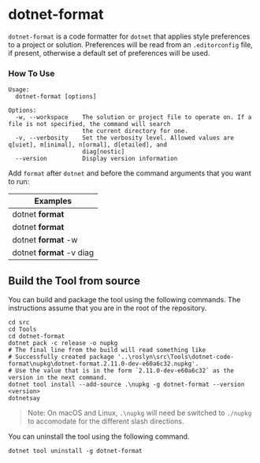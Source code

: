 ﻿dotnet-format
=============
`dotnet-format` is a code formatter for `dotnet` that applies style preferences to a project or solution. Preferences will be read from an `.editorconfig` file, if present, otherwise a default set of preferences will be used.

### How To Use

	Usage:
	  dotnet-format [options]

	Options:
	  -w, --workspace    The solution or project file to operate on. If a file is not specified, the command will search
						 the current directory for one.
	  -v, --verbosity    Set the verbosity level. Allowed values are q[uiet], m[inimal], n[ormal], d[etailed], and
						 diag[nostic]
	  --version          Display version information

Add `format` after `dotnet` and before the command arguments that you want to run:

| Examples                                                 |
| -------------------------------------------------------- |
| dotnet **format**                                        |
| dotnet **format** <workspace>                            |
| dotnet **format** -w <workspace>                         |
| dotnet **format** -v diag                                |

## Build the Tool from source

You can build and package the tool using the following commands. The instructions assume that you are in the root of the repository.

```console
cd src
cd Tools
cd dotnet-format
dotnet pack -c release -o nupkg
# The final line from the build will read something like
# Successfully created package '..\roslyn\src\Tools\dotnet-code-format\nupkg\dotnet-format.2.11.0-dev-e60a6c32.nupkg'.
# Use the value that is in the form `2.11.0-dev-e60a6c32` as the version in the next command.
dotnet tool install --add-source .\nupkg -g dotnet-format --version <version>
dotnetsay
```

> Note: On macOS and Linux, `.\nupkg` will need be switched to `./nupkg` to accomodate for the different slash directions.

You can uninstall the tool using the following command.

```console
dotnet tool uninstall -g dotnet-format
```
